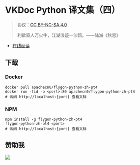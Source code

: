 # VKDoc Python 译文集（四）

> 协议：[CC BY-NC-SA 4.0](http://creativecommons.org/licenses/by-nc-sa/4.0/)
> 
> 利欲驱人万火牛，江湖浪迹一沙鸥。——陆游《秋思》

* [在线阅读](https://py4.flygon.net)
## 下载

### Docker

```
docker pull apachecn0/flygon-python-zh-pt4
docker run -tid -p <port>:80 apachecn0/flygon-python-zh-pt4
# 访问 http://localhost:{port} 查看文档
```

### NPM

```
npm install -g flygon-python-zh-pt4
flygon-python-zh-pt4 <port>
# 访问 http://localhost:{port} 查看文档
```

## 赞助我

![](https://img-blog.csdnimg.cn/20200112005920729.png)
